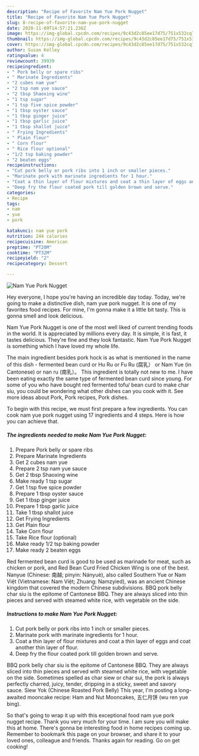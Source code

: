 ```yaml
---
description: "Recipe of Favorite Nam Yue Pork Nugget"
title: "Recipe of Favorite Nam Yue Pork Nugget"
slug: 8-recipe-of-favorite-nam-yue-pork-nugget
date: 2020-11-09T14:57:21.236Z
image: https://img-global.cpcdn.com/recipes/9c43d2c85ee17d75/751x532cq70/nam-yue-pork-nugget-recipe-main-photo.jpg
thumbnail: https://img-global.cpcdn.com/recipes/9c43d2c85ee17d75/751x532cq70/nam-yue-pork-nugget-recipe-main-photo.jpg
cover: https://img-global.cpcdn.com/recipes/9c43d2c85ee17d75/751x532cq70/nam-yue-pork-nugget-recipe-main-photo.jpg
author: Susan Kelley
ratingvalue: 4
reviewcount: 39939
recipeingredient:
- " Pork belly or spare ribs"
- " Marinate Ingredients"
- "2 cubes nam yue"
- "2 tsp nam yue sauce"
- "2 tbsp Shaoxing wine"
- "1 tsp sugar"
- "1 tsp five spice powder"
- "1 tbsp oyster sauce"
- "1 tbsp ginger juice"
- "1 tbsp garlic juice"
- "1 tbsp shallot juice"
- " Frying Ingredients"
- " Plain flour"
- " Corn flour"
- " Rice flour optional"
- "1/2 tsp baking powder"
- "2 beaten eggs"
recipeinstructions:
- "Cut pork belly or pork ribs into 1 inch or smaller pieces."
- "Marinate pork with marinate ingredients for 1 hour."
- "Coat a thin layer of flour mixtures and coat a thin layer of eggs and coat another thin layer of flour."
- "Deep fry the flour coated pork till golden brown and serve."
categories:
- Recipe
tags:
- nam
- yue
- pork

katakunci: nam yue pork 
nutrition: 244 calories
recipecuisine: American
preptime: "PT20M"
cooktime: "PT32M"
recipeyield: "2"
recipecategory: Dessert

---
```



![Nam Yue Pork Nugget](https://img-global.cpcdn.com/recipes/9c43d2c85ee17d75/751x532cq70/nam-yue-pork-nugget-recipe-main-photo.jpg)

Hey everyone, I hope you're having an incredible day today. Today, we're going to make a distinctive dish, nam yue pork nugget. It is one of my favorites food recipes. For mine, I'm gonna make it a little bit tasty. This is gonna smell and look delicious.

Nam Yue Pork Nugget is one of the most well liked of current trending foods in the world. It is appreciated by millions every day. It is simple, it is fast, it tastes delicious. They're fine and they look fantastic. Nam Yue Pork Nugget is something which I have loved my whole life.

The main ingredient besides pork hock is as what is mentioned in the name of this dish - fermented bean curd or Hu Ru or Fu Ru (腐乳） or Nam Yue (in Cantonese) or nan ru (南乳）。 This ingredient is totally not new to me. I have been eating exactly the same type of fermented bean curd since young. For some of you who have bought red fermented tofu/ bean curd to make char siu, you could be wondering what other dishes can you cook with it. See more ideas about Pork, Pork recipes, Pork dishes.


To begin with this recipe, we must first prepare a few ingredients. You can cook nam yue pork nugget using 17 ingredients and 4 steps. Here is how you can achieve that.

<!--inarticleads1-->

##### The ingredients needed to make Nam Yue Pork Nugget:

1. Prepare  Pork belly or spare ribs
1. Prepare  Marinate Ingredients
1. Get 2 cubes nam yue
1. Prepare 2 tsp nam yue sauce
1. Get 2 tbsp Shaoxing wine
1. Make ready 1 tsp sugar
1. Get 1 tsp five spice powder
1. Prepare 1 tbsp oyster sauce
1. Get 1 tbsp ginger juice
1. Prepare 1 tbsp garlic juice
1. Take 1 tbsp shallot juice
1. Get  Frying Ingredients
1. Get  Plain flour
1. Take  Corn flour
1. Take  Rice flour (optional)
1. Make ready 1/2 tsp baking powder
1. Make ready 2 beaten eggs


Red fermented bean curd is good to be used as marinade for meat, such as chicken or pork, and Red Bean Curd Fried Chicken Wing is one of the best. Nanyue (Chinese: 南越; pinyin: Nányuè), also called Southern Yue or Nam Việt (Vietnamese: Nam Việt; Zhuang: Namzyied), was an ancient Chinese kingdom that covered the modern Chinese subdivisions. BBQ pork belly char siu is the epitome of Cantonese BBQ. They are always sliced into thin pieces and served with steamed white rice, with vegetable on the side. 

<!--inarticleads2-->

##### Instructions to make Nam Yue Pork Nugget:

1. Cut pork belly or pork ribs into 1 inch or smaller pieces.
1. Marinate pork with marinate ingredients for 1 hour.
1. Coat a thin layer of flour mixtures and coat a thin layer of eggs and coat another thin layer of flour.
1. Deep fry the flour coated pork till golden brown and serve.


BBQ pork belly char siu is the epitome of Cantonese BBQ. They are always sliced into thin pieces and served with steamed white rice, with vegetable on the side. Sometimes spelled as char siew or char sui, the pork is always perfectly charred, juicy, tender, dripping in a sticky, sweet and savory sauce. Siew Yok (Chinese Roasted Pork Belly) This year, I&#39;m posting a long-awaited mooncake recipe: Ham and Nut Mooncakes, 五仁月饼 (wu ren yue bing). 

So that's going to wrap it up with this exceptional food nam yue pork nugget recipe. Thank you very much for your time. I am sure you will make this at home. There's gonna be interesting food in home recipes coming up. Remember to bookmark this page on your browser, and share it to your loved ones, colleague and friends. Thanks again for reading. Go on get cooking!
